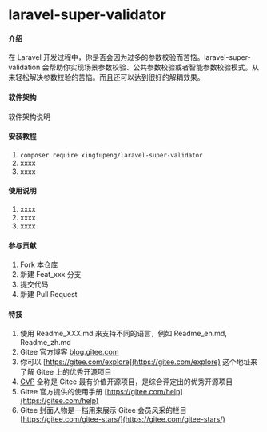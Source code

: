 # laravel-super-validator

#### 介绍
在 Laravel 开发过程中，你是否会因为过多的参数校验而苦恼。laravel-super-validation 会帮助你实现场景参数校验、公共参数校验或者智能参数校验模式。从来轻松解决参数校验的苦恼。而且还可以达到很好的解耦效果。

#### 软件架构
软件架构说明


#### 安装教程

1.  ```composer require xingfupeng/laravel-super-validator```
2.  xxxx
3.  xxxx

#### 使用说明

1.  xxxx
2.  xxxx
3.  xxxx

#### 参与贡献

1.  Fork 本仓库
2.  新建 Feat_xxx 分支
3.  提交代码
4.  新建 Pull Request


#### 特技

1.  使用 Readme\_XXX.md 来支持不同的语言，例如 Readme\_en.md, Readme\_zh.md
2.  Gitee 官方博客 [blog.gitee.com](https://blog.gitee.com)
3.  你可以 [https://gitee.com/explore](https://gitee.com/explore) 这个地址来了解 Gitee 上的优秀开源项目
4.  [GVP](https://gitee.com/gvp) 全称是 Gitee 最有价值开源项目，是综合评定出的优秀开源项目
5.  Gitee 官方提供的使用手册 [https://gitee.com/help](https://gitee.com/help)
6.  Gitee 封面人物是一档用来展示 Gitee 会员风采的栏目 [https://gitee.com/gitee-stars/](https://gitee.com/gitee-stars/)
